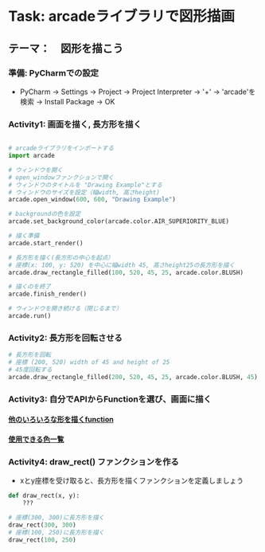 # Task: arcadeライブラリで図形描画
## テーマ：　図形を描こう



### 準備: PyCharmでの設定

* PyCharm -> Settings -> Project -> Project Interpreter -> '+' -> 'arcade'を検索 -> Install Package -> OK


### Activity1: 画面を描く, 長方形を描く

```python

# arcadeライブラリをインポートする
import arcade

# ウィンドウを開く
# open_windowファンクションで開く
# ウィンドウのタイトルを "Drawing Example"とする
# ウィンドウのサイズを設定（幅width, 高さheight)
arcade.open_window(600, 600, "Drawing Example")

# backgroundの色を設定
arcade.set_background_color(arcade.color.AIR_SUPERIORITY_BLUE)

# 描く準備
arcade.start_render()

# 長方形を描く(長方形の中心を起点）
# 座標(x: 100, y: 520) を中心に幅width 45, 高さheight25の長方形を描く
arcade.draw_rectangle_filled(100, 520, 45, 25, arcade.color.BLUSH)

# 描くのを終了
arcade.finish_render()

# ウィンドウを開き続ける（閉じるまで）
arcade.run()

```


### Activity2: 長方形を回転させる

```python
# 長方形を回転
# 座標 (200, 520) width of 45 and height of 25
# 45度回転する
arcade.draw_rectangle_filled(200, 520, 45, 25, arcade.color.BLUSH, 45)
```

### Activity3: 自分でAPIからFunctionを選び、画面に描く

#### [他のいろいろな形を描くfunction](http://arcade.academy/quick_index.html#id1)

#### [使用できる色一覧](http://arcade.academy/arcade.color.html?highlight=color#arcade-color-package)

### Activity4: draw_rect() ファンクションを作る
* xとy座標を受け取ると、長方形を描くファンクションを定義しましょう

```python
def draw_rect(x, y):
	???

# 座標(300, 300)に長方形を描く
draw_rect(300, 300)
# 座標(100, 250)に長方形を描く
draw_rect(100, 250)

```